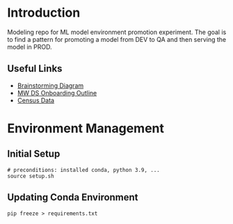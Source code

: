 # Introduction
Modeling repo for ML model environment promotion experiment. The goal is to find a pattern for promoting a model from DEV to QA and then serving the model in PROD.

## Useful Links
- [Brainstorming Diagram](https://lucid.app/lucidchart/bf843b9a-b1f1-45e6-8ac7-1637a36f76c9/edit?invitationId=inv_a75f6b54-dc7c-490b-a8d8-651dfa3727eb&page=0_0#)
- [MW DS Onboarding Outline](https://docs.google.com/document/d/12k1U13-MLPN6bblY-Mc6R4WXSqYeq4EKTecMMbcBqeM/edit)
- [Census Data](https://console.cloud.google.com/storage/browser/amazing-public-data/census_income;tab=objects?project=data-describe&pageState=(%22StorageObjectListTable%22:(%22f%22:%22%255B%255D%22))&prefix=&forceOnObjectsSortingFiltering=false)

# Environment Management
## Initial Setup
```
# preconditions: installed conda, python 3.9, ... 
source setup.sh
```

## Updating Conda Environment
```
pip freeze > requirements.txt
```
